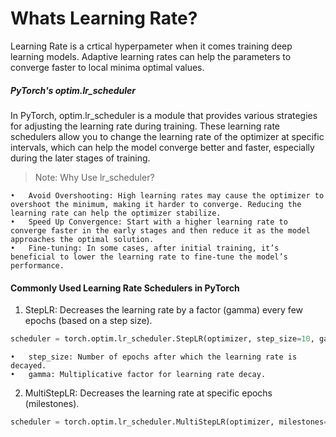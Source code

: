 # Whats Learning Rate?

Learning Rate is a crtical hyperpameter when it comes training deep learning models. Adaptive learning rates can help the parameters to converge faster to local minima optimal values.

##### PyTorch's optim.lr_scheduler
In PyTorch, optim.lr_scheduler is a module that provides various strategies for adjusting the learning rate during training. These learning rate schedulers allow you to change the learning rate of the optimizer at specific intervals, which can help the model converge better and faster, especially during the later stages of training.

> Note: Why Use lr_scheduler?

	•	Avoid Overshooting: High learning rates may cause the optimizer to overshoot the minimum, making it harder to converge. Reducing the learning rate can help the optimizer stabilize.
	•	Speed Up Convergence: Start with a higher learning rate to converge faster in the early stages and then reduce it as the model approaches the optimal solution.
	•	Fine-tuning: In some cases, after initial training, it’s beneficial to lower the learning rate to fine-tune the model’s performance.
 
#### Commonly Used Learning Rate Schedulers in PyTorch
1.	StepLR: Decreases the learning rate by a factor (gamma) every few epochs (based on a step size).
   
 ```python
scheduler = torch.optim.lr_scheduler.StepLR(optimizer, step_size=10, gamma=0.1)
```

 	•	step_size: Number of epochs after which the learning rate is decayed.
	•	gamma: Multiplicative factor for learning rate decay.

2.	MultiStepLR: Decreases the learning rate at specific epochs (milestones).
   
```python
scheduler = torch.optim.lr_scheduler.MultiStepLR(optimizer, milestones=[30, 80], gamma=0.1)
```


